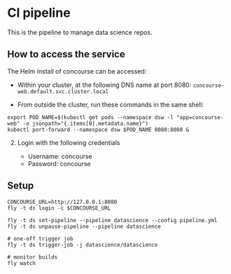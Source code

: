 # CI pipeline

This is the pipeline to manage data science repos.

## How to access the service

The Helm install of concourse can be accessed:

  * Within your cluster, at the following DNS name at port 8080:  `concourse-web.default.svc.cluster.local`

  * From outside the cluster, run these commands in the same shell:
```
export POD_NAME=$(kubectl get pods --namespace dsw -l "app=concourse-web" -o jsonpath="{.items[0].metadata.name}")
kubectl port-forward --namespace dsw $POD_NAME 8080:8080 &
```

2. Login with the following credentials

   - Username: concourse
   - Password: concourse

## Setup


```
CONCOURSE_URL=http://127.0.0.1:8080
fly -t ds login -c $CONCOURSE_URL

fly -t ds set-pipeline --pipeline datascience --config pipeline.yml
fly -t ds unpause-pipeline --pipeline datascience

# one-off trigger job
fly -t ds trigger-job -j datascience/datascience

# monitor builds
fly watch
```
